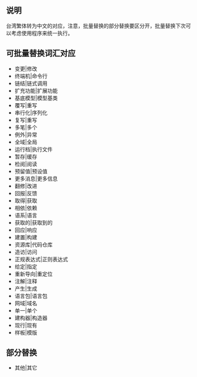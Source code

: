 
## 说明

台湾繁体转为中文的对应，注意，批量替换的部分替换要区分开，批量替换下次可以考虑使用程序来统一执行。

## 可批量替换词汇对应

* 变更|修改
* 终端机|命令行
* 链结|链式调用
* 扩充功能|扩展功能
* 基底模型|模型基类
* 覆写|重写
* 串行化|序列化
* 复写|重写
* 多笔|多个
* 例外|异常
* 全域|全局
* 运行档|执行文件
* 暂存|缓存
* 检阅|阅读
* 预留值|预设值
* 更多消息|更多信息
* 翻修|改进
* 回报|反馈
* 取得|获取
* 相依|依赖
* 语系|语言
* 获取的|获取到的
* 回应|响应
* 建置|构建
* 资源库|代码仓库
* 造访|访问
* 正规表达式|正则表达式
* 给定|指定
* 重新导向|重定位
* 注解|注释
* 产生|生成
* 语言包|语言包
* 网域|域名
* 单一|单个
* 建构器|构造器
* 现行|现有
* 样板|模版

## 部分替换

* 其他|其它

